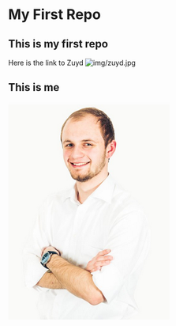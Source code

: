 # My First Repo
## This is my first repo
Here is the link to Zuyd
![img/zuyd.jpg](https://www.zuyd.nl/) 
## This is me
![Sander Schmeitz](img/sander_schmeitz.png)
